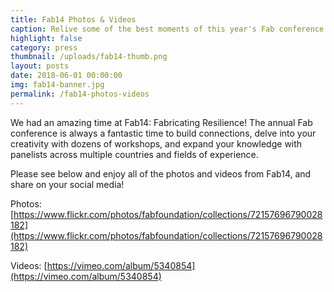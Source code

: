 ```yaml
---
title: Fab14 Photos & Videos
caption: Relive some of the best moments of this year's Fab conference!
highlight: false
category: press
thumbnail: /uploads/fab14-thumb.png
layout: posts
date: 2018-06-01 00:00:00
img: fab14-banner.jpg
permalink: /fab14-photos-videos
---
```


We had an amazing time at Fab14: Fabricating Resilience! The annual Fab conference is always a fantastic time to build connections, delve into your creativity with dozens of workshops, and expand your knowledge with panelists across multiple countries and fields of experience.&nbsp;

Please see below and enjoy all of the photos and videos from Fab14, and share on your social media!

Photos: [https://www.flickr.com/photos/fabfoundation/collections/72157696790028182](https://www.flickr.com/photos/fabfoundation/collections/72157696790028182) 

Videos: [https://vimeo.com/album/5340854](https://vimeo.com/album/5340854) 